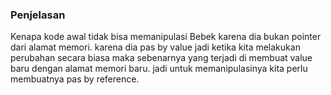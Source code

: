 ### Penjelasan

<p> Kenapa kode awal tidak bisa memanipulasi Bebek karena dia bukan pointer dari alamat memori. karena dia pas by value jadi ketika kita melakukan perubahan secara biasa maka sebenarnya yang terjadi di membuat value baru dengan alamat memori baru. jadi untuk memanipulasinya kita perlu membuatnya pas by reference. </p>